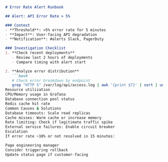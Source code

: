 ```markdown
# Error Rate Alert Runbook

## Alert: API Error Rate > 5%

### Context
- **Threshold**: >5% error rate for 5 minutes
- **Impact**: User-facing API degradation
- **Notification**: #alerts Slack, PagerDuty

### Investigation Checklist
1. **Check recent deployments**
   - Review last 2 hours of deployments
   - Compare timing with alert start

2. **Analyze error distribution**
   ```bash
   # Check error breakdown by endpoint
   grep "HTTP 5" /var/log/api/access.log | awk '{print $7}' | sort | uniq -c
Resource utilization
CPU/Memory usage in Grafana
Database connection pool status
Redis cache hit rate
Common Causes & Solutions
Database timeouts: Scale read replicas
Cache misses: Warm cache or increase memory
Rate limiting: Check if legitimate traffic spike
External service failures: Enable circuit breaker
Escalation
If error rate >10% or not resolved in 15 minutes:

Page engineering manager
Consider triggering rollback
Update status page if customer-facing
